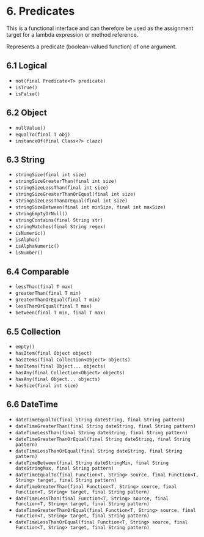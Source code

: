 # 6. Predicates

This is a functional interface and can therefore be used as the assignment target for a lambda expression or method reference.

Represents a predicate (boolean-valued function) of one argument.

## 6.1 Logical

* `not(final Predicate<T> predicate)`
* `isTrue()`
* `isFalse()`

## 6.2 Object

* `nullValue()`
* `equalTo(final T obj)`
* `instanceOf(final Class<?> clazz)`

## 6.3 String

* `stringSize(final int size)`
* `stringSizeGreaterThan(final int size)`
* `stringSizeLessThan(final int size)`
* `stringSizeGreaterThanOrEqual(final int size)`
* `stringSizeLessThanOrEqual(final int size)`
* `stringSizeBetween(final int minSize, final int maxSize)`
* `stringEmptyOrNull()`
* `stringContains(final String str)`
* `stringMatches(final String regex)`
* `isNumeric()`
* `isAlpha()`
* `isAlphaNumeric()`
* `isNumber()`

## 6.4 Comparable

* `lessThan(final T max)`
* `greaterThan(final T min)`
* `greaterThanOrEqual(final T min)`
* `lessThanOrEqual(final T max)`
* `between(final T min, final T max)`

## 6.5 Collection

* `empty()`
* `hasItem(final Object object)`
* `hasItems(final Collection<Object> objects)`
* `hasItems(final Object... objects)`
* `hasAny(final Collection<Object> objects)`
* `hasAny(final Object... objects)`
* `hasSize(final int size)`

## 6.6 DateTime

* `dateTimeEqualTo(final String dateString, final String pattern)`
* `dateTimeGreaterThan(final String dateString, final String pattern)`
* `dateTimeLessThan(final String dateString, final String pattern)`
* `dateTimeGreaterThanOrEqual(final String dateString, final String pattern)`
* `dateTimeLessThanOrEqual(final String dateString, final String pattern)`
* `dateTimeBetween(final String dateStringMin, final String dateStringMax, final String pattern)`
* `dateTimeEqualTo(final Function<T, String> source, final Function<T, String> target, final String pattern)`
* `dateTimeGreaterThan(final Function<T, String> source, final Function<T, String> target, final String pattern)`
* `dateTimeLessThan(final Function<T, String> source, final Function<T, String> target, final String pattern)`
* `dateTimeGreaterThanOrEqual(final Function<T, String> source, final Function<T, String> target, final String pattern)`
* `dateTimeLessThanOrEqual(final Function<T, String> source, final Function<T, String> target, final String pattern)`

